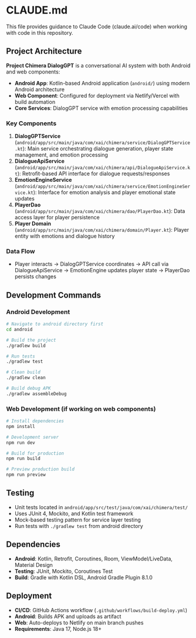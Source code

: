 # CLAUDE.md

This file provides guidance to Claude Code (claude.ai/code) when working with code in this repository.

## Project Architecture

**Project Chimera DialogGPT** is a conversational AI system with both Android and web components:

- **Android App**: Kotlin-based Android application (`android/`) using modern Android architecture
- **Web Component**: Configured for deployment via Netlify/Vercel with build automation
- **Core Services**: DialogGPT service with emotion processing capabilities

### Key Components

1. **DialogGPTService** (`android/app/src/main/java/com/xai/chimera/service/DialogGPTService.kt`): Main service orchestrating dialogue generation, player state management, and emotion processing
2. **DialogueApiService** (`android/app/src/main/java/com/xai/chimera/api/DialogueApiService.kt`): Retrofit-based API interface for dialogue requests/responses
3. **EmotionEngineService** (`android/app/src/main/java/com/xai/chimera/service/EmotionEngineService.kt`): Interface for emotion analysis and player emotional state updates
4. **PlayerDao** (`android/app/src/main/java/com/xai/chimera/dao/PlayerDao.kt`): Data access layer for player persistence
5. **Player Domain** (`android/app/src/main/java/com/xai/chimera/domain/Player.kt`): Player entity with emotions and dialogue history

### Data Flow
- Player interacts → DialogGPTService coordinates → API call via DialogueApiService → EmotionEngine updates player state → PlayerDao persists changes

## Development Commands

### Android Development
```bash
# Navigate to android directory first
cd android

# Build the project
./gradlew build

# Run tests
./gradlew test

# Clean build
./gradlew clean

# Build debug APK
./gradlew assembleDebug
```

### Web Development (if working on web components)
```bash
# Install dependencies
npm install

# Development server
npm run dev

# Build for production
npm run build

# Preview production build
npm run preview
```

## Testing
- Unit tests located in `android/app/src/test/java/com/xai/chimera/test/`
- Uses JUnit 4, Mockito, and Kotlin test framework
- Mock-based testing pattern for service layer testing
- Run tests with `./gradlew test` from android directory

## Dependencies
- **Android**: Kotlin, Retrofit, Coroutines, Room, ViewModel/LiveData, Material Design
- **Testing**: JUnit, Mockito, Coroutines Test
- **Build**: Gradle with Kotlin DSL, Android Gradle Plugin 8.1.0

## Deployment
- **CI/CD**: GitHub Actions workflow (`.github/workflows/build-deploy.yml`)
- **Android**: Builds APK and uploads as artifact
- **Web**: Auto-deploys to Netlify on main branch pushes
- **Requirements**: Java 17, Node.js 18+